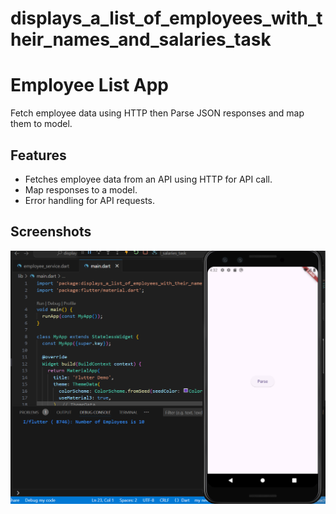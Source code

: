 # displays_a_list_of_employees_with_their_names_and_salaries_task

# Employee List App

Fetch employee data using HTTP then Parse JSON responses and map them to model.
## Features

- Fetches employee data from an API using HTTP for API call.
- Map responses to a model.
- Error handling for API requests.

## Screenshots

![Output Screenshot](output.png)